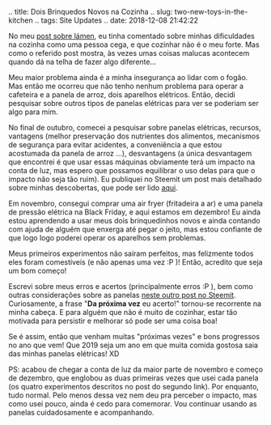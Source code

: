 .. title: Dois Brinquedos Novos na Cozinha
.. slug: two-new-toys-in-the-kitchen
.. tags: Site Updates
.. date: 2018-12-08 21:42:22

No meu [post sobre lámen](/pt/blog/p3-food-ramen), eu tinha comentado sobre minhas dificuldades na cozinha como uma pessoa cega, e que cozinhar não é o meu forte. Mas como o referido post mostra, às vezes umas coisas malucas acontecem quando dá na telha de fazer algo diferente... <!--teaser_end-->

Meu maior problema ainda é a minha insegurança ao lidar com o fogão. Mas então me ocorreu que não tenho nenhum problema para operar a cafeteira e a panela de arroz, dois aparelhos elétricos. Então, decidi pesquisar sobre outros tipos de panelas elétricas para ver se poderiam ser algo para mim.

No final de outubro, comecei a pesquisar sobre panelas elétricas, recursos, vantagens (melhor preservação dos nutrientes dos alimentos, mecanismos de segurança para evitar acidentes, a conveniência a que estou acostumada da panela de arroz ...), desvantagens (a única desvantagem que encontrei é que usar essas máquinas obviamente terá um impacto na conta de luz, mas espero que possamos equilibrar o uso delas para que o impacto não seja tão ruim). Eu publiquei no Steemit um post mais detalhado sobre minhas descobertas, que pode ser lido [aqui][appliances001].

Em novembro, consegui comprar uma air fryer (fritadeira a ar) e uma panela de pressão elétrica na Black Friday, e aqui estamos em dezembro! Eu ainda estou aprendendo a usar meus dois brinquedinhos novos e ainda contando com ajuda de alguém que enxerga até pegar o jeito, mas estou confiante de que logo logo poderei operar os aparelhos sem problemas.

Meus primeiros experimentos não saíram perfeitos, mas felizmente todos eles foram comestíveis (e não apenas uma vez :P )! Então, acredito que seja um bom começo!

Escrevi sobre meus erros e acertos (principalmente erros :P ), bem como outras considerações sobre as panelas [neste outro post no Steemit][appliances002]. Curiosamente, a frase "**Da próxima vez** eu acerto!" tornou-se recorrente na minha cabeça. E para alguém que não é muito de cozinhar, estar tão motivada para persistir e melhorar só pode ser uma coisa boa!

Se é assim, então que venham muitas "próximas vezes" e bons progressos no ano que vem! Que 2019 seja um ano em que muita comida gostosa saia das minhas panelas elétricas! XD

PS: acabou de chegar a conta de luz da maior parte de novembro e começo de dezembro, que englobou as duas primeiras vezes que usei cada panela (os quatro experimentos descritos no post do segundo link). Por enquanto, tudo normal. Pelo menos dessa vez nem deu pra perceber o impacto, mas como usei pouco, ainda é cedo para comemorar. Vou continuar usando as panelas cuidadosamente e acompanhando.

[appliances001]: https://steemit.com/pt/@aiyumi/fugindo-do-fogao-pesquisando-sobre-panelas-eletricas-e-afins
[appliances002]: https://steemit.com/pt/@aiyumi/aventuras-de-iniciante-na-cozinha-testando-minhas-novas-panelas-eletricas
